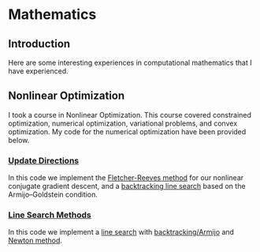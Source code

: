 # Mathematics

## Introduction

Here are some interesting experiences in computational mathematics that I have experienced.

## Nonlinear Optimization

I took a course in Nonlinear Optimization.  This course covered constrained optimization, numerical optimization, variational problems, and convex optimization.  My code for the numerical optimization have been provided below.

### [Update Directions](https://github.com/NonDairyNeutrino/Nonlinear_Optimization/blob/master/Chapman_Update_Directions.py)

In this code we implement the [Fletcher-Reeves method](https://en.wikipedia.org/wiki/Nonlinear_conjugate_gradient_method) for our nonlinear conjugate gradient descent, and a [backtracking line search](https://en.wikipedia.org/wiki/Backtracking_line_search) based on the Armijo–Goldstein condition.

### [Line Search Methods](https://github.com/NonDairyNeutrino/Nonlinear_Optimization/blob/master/Line_Search_Methods_Chapman.py)

In this code we implement a [line search](https://en.wikipedia.org/wiki/Line_search) with [backtracking/Armijo](https://en.wikipedia.org/wiki/Backtracking_line_search) and [Newton method](https://en.wikipedia.org/wiki/Newton%27s_method_in_optimization).

